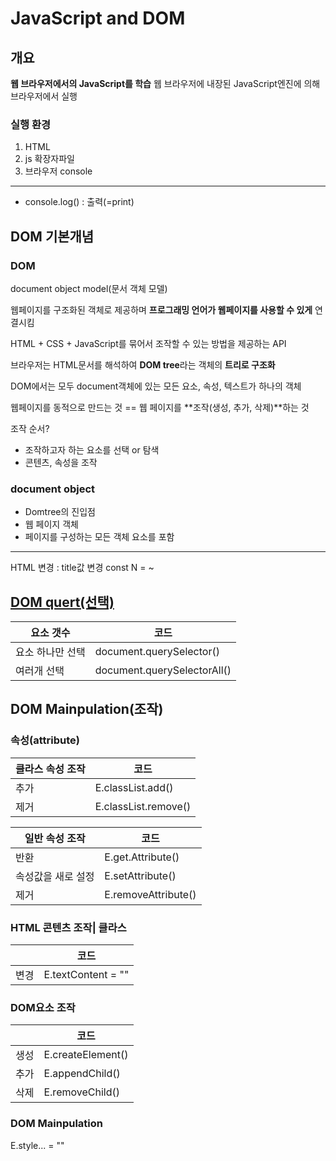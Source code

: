 # JavaScript and DOM

## 개요
**웹 브라우저에서의 JavaScript를 학습**
웹 브라우저에 내장된 JavaScript엔진에 의해 브라우저에서 실행

### 실행 환경
1. HTML
2. js 확장자파일
3. 브라우저 console
---
- console.log() : 출력(=print)


## DOM 기본개념
### DOM
document object model(문서 객체 모델)

웹페이지를 구조화된 객체로 제공하며 **프로그래밍 언어가 웹페이지를 사용할 수 있게** 연결시킴

HTML + CSS + JavaScript를 묶어서 조작할 수 있는 방법을 제공하는 API

브라우저는 HTML문서를 해석하여 **DOM tree**라는 객체의 **트리로 구조화**

DOM에서는 모두 document객체에 있는 모든 요소, 속성, 텍스트가 하나의 객체

웹페이지를 동적으로 만드는 것 == 웹 페이지를 **조작(생성, 추가, 삭제)**하는 것

조작 순서?
- 조작하고자 하는 요소를 선택 or 탐색
- 콘텐츠, 속성을 조작

### document object
- Domtree의 진입점
- 웹 페이지 객체
- 페이지를 구성하는 모든 객체 요소를 포함

---
HTML 변경 : title값 변경
const N = ~


## [DOM quert(선택)](01_select.html)
| 요소 갯수 | 코드 |
|-|-|
|요소 하나만 선택|document.querySelector()|
|여러개 선택|document.querySelectorAll()|

## DOM Mainpulation(조작)
### 속성(attribute)
| 클라스 속성 조작 | 코드 |
|-|-|
|추가|E.classList.add()|
|제거|E.classList.remove()|

| 일반 속성 조작 | 코드 |
|-|-|
|반환|E.get.Attribute()|
|속성값을 새로 설정|E.setAttribute()|
|제거|E.removeAttribute()|

### HTML 콘텐츠 조작| 클라스 
|| 코드 |
|-|-|
|변경|E.textContent = ""|

### DOM요소 조작
|| 코드 |
|-|-|
|생성|E.createElement()|
|추가|E.appendChild()|
|삭제|E.removeChild()|

### DOM Mainpulation
E.style... = ""